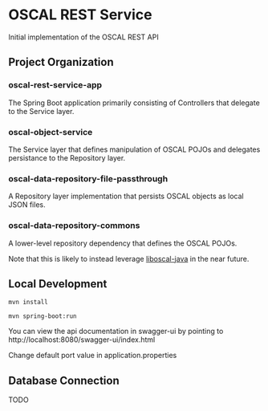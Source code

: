 # OSCAL REST Service
Initial implementation of the OSCAL REST API

## Project Organization

### oscal-rest-service-app

The Spring Boot application primarily consisting of Controllers that
delegate to the Service layer.

### oscal-object-service

The Service layer that defines manipulation of OSCAL POJOs and delegates
persistance to the Repository layer.

### oscal-data-repository-file-passthrough

A Repository layer implementation that persists OSCAL objects as local
JSON files.

### oscal-data-repository-commons

A lower-level repository dependency that defines the OSCAL POJOs.

Note that this is likely to instead leverage [liboscal-java](https://github.com/usnistgov/liboscal-java) in the near
future.

## Local Development

`mvn install`

`mvn spring-boot:run`

You can view the api documentation in swagger-ui by pointing to
http://localhost:8080/swagger-ui/index.html

Change default port value in application.properties

## Database Connection

TODO